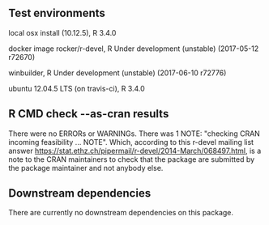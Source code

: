 ## Test environments
local osx install (10.12.5), R 3.4.0

docker image rocker/r-devel, R Under development (unstable) (2017-05-12 r72670)

winbuilder, R Under development (unstable) (2017-06-10 r72776)

ubuntu 12.04.5 LTS (on travis-ci), R 3.4.0

## R CMD check --as-cran results
There were no ERRORs or WARNINGs.
There was 1 NOTE: "checking CRAN incoming feasibility ... NOTE". Which,
according to this r-devel mailing list answer
https://stat.ethz.ch/pipermail/r-devel/2014-March/068497.html, is a note to the
CRAN maintainers to check that the package are submitted by the package
maintainer and not anybody else.

## Downstream dependencies
There are currently no downstream dependencies on this package.
